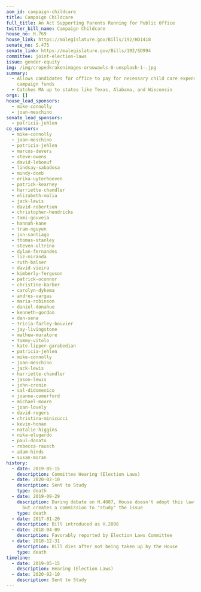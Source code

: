 ```yaml
---
aom_id: campaign-childcare
title: Campaign Childcare
full_title: An Act Supporting Parents Running for Public Office
twitter_bill_name: Campaign Childcare
house_no: H.769
house_link: https://malegislature.gov/Bills/192/HD1418
senate_no: S.475
senate_link: https://malegislature.gov/Bills/192/SD994
committee: joint-election-laws
issue: gender-equity
img: /img/cropedkrakenimages-orouwawls-8-unsplash-1-.jpg
summary:
  - Allows candidates for office to pay for necessary child care expenses from
    campaign funds
  - Catches MA up to states like Texas, Alabama, and Wisconsin
orgs: []
house_lead_sponsors:
  - mike-connolly
  - joan-meschino
senate_lead_sponsors:
  - patricia-jehlen
co_sponsors:
  - mike-connolly
  - joan-meschino
  - patricia-jehlen
  - marcos-devers
  - steve-owens
  - david-leboeuf
  - lindsay-sabadosa
  - mindy-domb
  - erika-uyterhoeven
  - patrick-kearney
  - harriette-chandler
  - elizabeth-malia
  - jack-lewis
  - david-robertson
  - christopher-hendricks
  - tami-gouveia
  - hannah-kane
  - tram-nguyen
  - jon-santiago
  - thomas-stanley
  - steven-ultrino
  - dylan-fernandes
  - liz-miranda
  - ruth-balser
  - david-vieira
  - kimberly-ferguson
  - patrick-oconnor
  - christine-barber
  - carolyn-dykema
  - andres-vargas
  - maria-robinson
  - daniel-donahue
  - kenneth-gordon
  - dan-sena
  - tricia-farley-bouvier
  - jay-livingstone
  - mathew-muratore
  - tommy-vitolo
  - kate-lipper-garabedian
  - patricia-jehlen
  - mike-connolly
  - joan-meschino
  - jack-lewis
  - harriette-chandler
  - jason-lewis
  - john-cronin
  - sal-didomenico
  - joanne-comerford
  - michael-moore
  - joan-lovely
  - david-rogers
  - christina-minicucci
  - kevin-honan
  - natalie-higgins
  - nika-elugardo
  - paul-donato
  - rebecca-rausch
  - adam-hinds
  - susan-moran
history:
  - date: 2019-05-15
    description: Committee Hearing (Election Laws)
  - date: 2020-02-10
    description: Sent to Study
    type: death
  - date: 2019-09-29
    description: During debate on H.4087, House doesn't adopt this law as amendment,
      but creates a commission to "study" the issue
    type: death
  - date: 2017-01-20
    description: Bill introduced as H.2898
  - date: 2018-04-09
    description: Favorably reported by Election Laws Committee
  - date: 2018-12-31
    description: Bill dies after not being taken up by the House
    type: death
timeline:
  - date: 2019-05-15
    description: Hearing (Election Laws)
  - date: 2020-02-10
    description: Sent to Study
---
```

